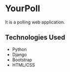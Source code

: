 # YourPoll
It is a polling web application.

## Technologies Used 
* Python 
* Django
* Bootstrap
* HTML/CSS
